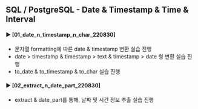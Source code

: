 ####  
## SQL / PostgreSQL - Date & Timestamp & Time & Interval
#### ► [01_date_n_timestamp_n_char_220830]  
- 문자열 formatting에 따른 date & timestamp 변환 실습 진행
- date > timestamp & timestamp > text & timestamp > date 형 변환 실습 진행
- to_date & to_timestamp & to_char 실습 진행 
#### 
#### ► [02_extract_n_date_part_220830]  
- extract & date_part를 통해, 날짜 및 시간 정보 추출 실습 진행
####  
